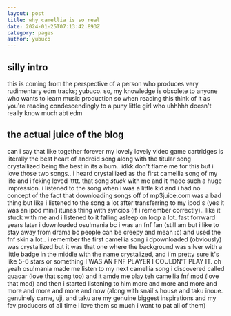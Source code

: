 ```yaml
---
layout: post
title: why camellia is so real
date: 2024-01-25T07:13:42.893Z
category: pages
author: yubuco
---
```

## silly intro
this is coming from the perspective of a person who produces very rudimentary edm tracks; yubuco. so, my knowledge is obsolete to anyone who wants to learn music production so when reading this think of it as you're reading condescendingly to a puny little girl who uhhhhh doesn't really know much abt edm

## the actual juice of the blog
can i say that like together forever my lovely lovely video game cartridges is literally the best heart of android song along with the titular song crystallized being the best in its album.. idkk don't flame me for this but i love those two songs.. i heard crystallized as the first camellia song of my life and i fcking loved itttt. that song *stuck* with me and it made such a huge impression. i listened to the song when i was a little kid and i had no concept of the fact that downloading songs off of mp3juice.com was a bad thing but like i listened to the song a lot after transferring to my ipod's (yes it was an ipod mini) 
itunes thing with syncios (if i remember correctly).. like it stuck with me and i listened to it falling asleep on loop a lot. fast forrward years later i downloaded osu!mania bc i was an fnf fan (still am but i like to stay away from drama bc people can be creepy and mean :c) and used the fnf skin a lot.. i remember the first camellia song i dpownloaded (obviously) was crystallized but it was that one where the background was silver with a little badge in the middle with the name crystalized, and i'm pretty sure it's like 5-6 stars or something I WAS AN FNF PLAYER I COULDN'T PLAY IT. oh yeah osu!mania made me listen to my next camellia song i discovered called quaoar (love that song too) and it amde me play teh camellia fnf mod (love that mod) and then i started listening to him more and more and more and more and more and more and now (along with snail's house and taku inoue. genuinely came, uji, and taku are my genuine biggest inspirations and my fav producers of all time i love them so much i want to pat all of them) 
